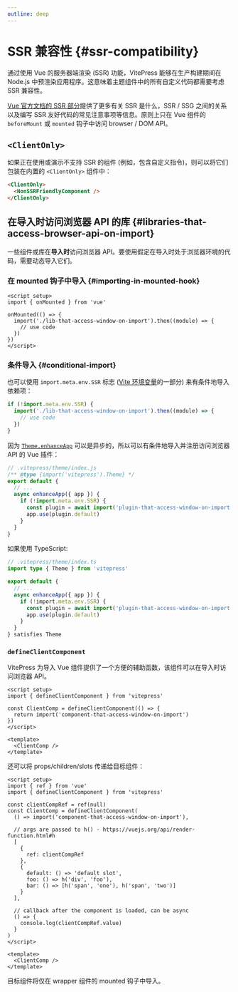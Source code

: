 ```yaml
---
outline: deep
---
```


# SSR 兼容性 {#ssr-compatibility}

通过使用 Vue 的服务器端渲染 (SSR) 功能，VitePress 能够在生产构建期间在 Node.js 中预渲染应用程序。这意味着主题组件中的所有自定义代码都需要考虑 SSR 兼容性。

[Vue 官方文档的 SSR 部分](https://cn.vuejs.org/guide/scaling-up/ssr.html)提供了更多有关 SSR 是什么，SSR / SSG 之间的关系以及编写 SSR 友好代码的常见注意事项等信息。原则上只在 Vue 组件的 `beforeMount` 或 `mounted` 钩子中访问 browser / DOM API。

## `<ClientOnly>` 

如果正在使用或演示不支持 SSR 的组件 (例如，包含自定义指令)，则可以将它们包装在内置的 `<ClientOnly>` 组件中：

```md
<ClientOnly>
  <NonSSRFriendlyComponent />
</ClientOnly>
```

## 在导入时访问浏览器 API 的库 {#libraries-that-access-browser-api-on-import}

一些组件或库在**导入时**访问浏览器 API。要使用假定在导入时处于浏览器环境的代码，需要动态导入它们。

### 在 mounted 钩子中导入 {#importing-in-mounted-hook}

```vue
<script setup>
import { onMounted } from 'vue'

onMounted(() => {
  import('./lib-that-access-window-on-import').then((module) => {
    // use code
  })
})
</script>
```

### 条件导入 {#conditional-import}

也可以使用 `import.meta.env.SSR` 标志 ([Vite 环境变量](https://cn.vitejs.dev/guide/env-and-mode.html#env-变量)的一部分)  来有条件地导入依赖项：

```js
if (!import.meta.env.SSR) {
  import('./lib-that-access-window-on-import').then((module) => {
    // use code
  })
}
```

因为 [`Theme.enhanceApp`](/guide/custom-theme#theme-interface) 可以是异步的，所以可以有条件地导入并注册访问浏览器 API 的 Vue 插件：

```js
// .vitepress/theme/index.js
/** @type {import('vitepress').Theme} */
export default {
  // ...
  async enhanceApp({ app }) {
    if (!import.meta.env.SSR) {
      const plugin = await import('plugin-that-access-window-on-import')
      app.use(plugin.default)
    }
  }
}
```

如果使用 TypeScript:

```ts
// .vitepress/theme/index.ts
import type { Theme } from 'vitepress'

export default {
  // ...
  async enhanceApp({ app }) {
    if (!import.meta.env.SSR) {
      const plugin = await import('plugin-that-access-window-on-import')
      app.use(plugin.default)
    }
  }
} satisfies Theme
```

### `defineClientComponent` 

VitePress 为导入 Vue 组件提供了一个方便的辅助函数，该组件可以在导入时访问浏览器 API。

```vue
<script setup>
import { defineClientComponent } from 'vitepress'

const ClientComp = defineClientComponent(() => {
  return import('component-that-access-window-on-import')
})
</script>

<template>
  <ClientComp />
</template>
```

还可以将 props/children/slots 传递给目标组件：

```vue
<script setup>
import { ref } from 'vue'
import { defineClientComponent } from 'vitepress'

const clientCompRef = ref(null)
const ClientComp = defineClientComponent(
  () => import('component-that-access-window-on-import'),

  // args are passed to h() - https://vuejs.org/api/render-function.html#h
  [
    {
      ref: clientCompRef
    },
    {
      default: () => 'default slot',
      foo: () => h('div', 'foo'),
      bar: () => [h('span', 'one'), h('span', 'two')]
    }
  ],

  // callback after the component is loaded, can be async
  () => {
    console.log(clientCompRef.value)
  }
)
</script>

<template>
  <ClientComp />
</template>
```

目标组件将仅在 wrapper 组件的 mounted 钩子中导入。

